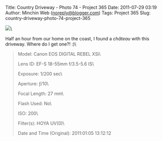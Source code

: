 Title: Country Driveway - Photo 74 - Project 365
Date: 2011-07-29 03:19
Author: Minchin Web (noreply@blogger.com)
Tags: Project 365
Slug: country-driveway-photo-74-project-365

[![](https://lh6.googleusercontent.com/-QRypLgXMeSY/Tdhq_oyH4XI/AAAAAAAAB0c/IwEpcdv5KYs/s640/2011-01-05%252520-%252520IMG_4683.JPG)](http://goo.gl/photos/YL1SoSLWuy)\

Half an hour from our home on the coast, I found a *château* with this
driveway. Where do I get one?! :)\

> <span style="color: #666666;">Model: </span>Canon EOS DIGITAL REBEL
> XSi\
>
> </p>
> <span style="color: #666666;">Lens ID: </span>EF-S 18-55mm f/3.5-5.6
> IS\
>
> <span style="color: #666666;">Exposure: </span>1/200 sec\
>
> <span style="color: #666666;">Aperture: </span>ƒ/10\
>
> <span style="color: #666666;">Focal Length: </span>27 mm\
>
> <span style="color: #666666;">Flash Used: </span>No\
>
> <span style="color: #666666;">ISO: </span>200\
>
> <span style="color: #666666;">Filter(s): </span>HOYA UV(0)\
>
> <p>
> <span style="color: #666666;">Date and Time
> (Original): </span>2011:01:05 13:12:12

</p>

